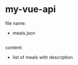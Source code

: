 # my-vue-api
file name: <br/>
  - meals.json <br/>
##
content: <br/>  
  - list of meals with description 
